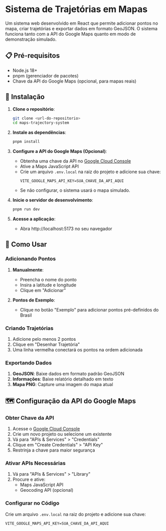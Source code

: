 # Sistema de Trajetórias em Mapas

Um sistema web desenvolvido em React que permite adicionar pontos no mapa, criar trajetórias e exportar dados em formato GeoJSON. O sistema funciona tanto com a API do Google Maps quanto em modo de demonstração simulado.

## 📋 Pré-requisitos

- Node.js 18+ 
- pnpm (gerenciador de pacotes)
- Chave da API do Google Maps (opcional, para mapas reais)

## 🔧 Instalação

1. **Clone o repositório**:
   ```bash
   git clone <url-do-repositorio>
   cd maps-trajectory-system
   ```

2. **Instale as dependências**:
   ```bash
   pnpm install
   ```

3. **Configure a API do Google Maps (Opcional)**:
   - Obtenha uma chave da API no [Google Cloud Console](https://console.cloud.google.com/)
   - Ative a Maps JavaScript API
   - Crie um arquivo `.env.local` na raiz do projeto e adicione sua chave:
     ```
     VITE_GOOGLE_MAPS_API_KEY=SUA_CHAVE_DA_API_AQUI
     ```
   - Se não configurar, o sistema usará o mapa simulado.

4. **Inicie o servidor de desenvolvimento**:
   ```bash
   pnpm run dev
   ```

5. **Acesse a aplicação**:
   - Abra http://localhost:5173 no seu navegador

## 🎯 Como Usar

### Adicionando Pontos

1. **Manualmente**:
   - Preencha o nome do ponto
   - Insira a latitude e longitude
   - Clique em "Adicionar"

2. **Pontos de Exemplo**:
   - Clique no botão "Exemplo" para adicionar pontos pré-definidos do Brasil

### Criando Trajetórias

1. Adicione pelo menos 2 pontos
2. Clique em "Desenhar Trajetória"
3. Uma linha vermelha conectará os pontos na ordem adicionada

### Exportando Dados

1. **GeoJSON**: Baixe dados em formato padrão GeoJSON
2. **Informações**: Baixe relatório detalhado em texto
3. **Mapa PNG**: Capture uma imagem do mapa atual

## 🗺️ Configuração da API do Google Maps

### Obter Chave da API

1. Acesse o [Google Cloud Console](https://console.cloud.google.com/)
2. Crie um novo projeto ou selecione um existente
3. Vá para "APIs & Services" > "Credentials"
4. Clique em "Create Credentials" > "API Key"
5. Restrinja a chave para maior segurança

### Ativar APIs Necessárias

1. Vá para "APIs & Services" > "Library"
2. Procure e ative:
   - Maps JavaScript API
   - Geocoding API (opcional)

### Configurar no Código

Crie um arquivo `.env.local` na raiz do projeto e adicione sua chave:

```
VITE_GOOGLE_MAPS_API_KEY=SUA_CHAVE_DA_API_AQUI
```